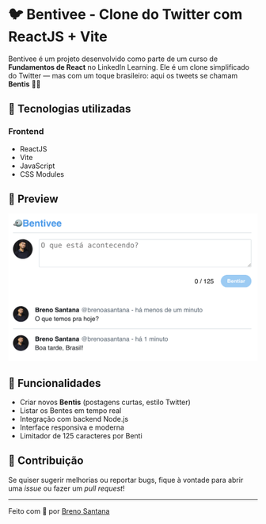 # 🐦 Bentivee - Clone do Twitter com ReactJS + Vite

Bentivee é um projeto desenvolvido como parte de um curso de **Fundamentos de React** no LinkedIn Learning. Ele é um clone simplificado do Twitter — mas com um toque brasileiro: aqui os tweets se chamam **Bentis** 🐤✨

## 🚀 Tecnologias utilizadas

### Frontend
- ReactJS
- Vite
- JavaScript
- CSS Modules

## 📸 Preview

![Preview do Bentivee](./preview.png)

## 🔧 Funcionalidades

- Criar novos **Bentis** (postagens curtas, estilo Twitter)
- Listar os Bentes em tempo real
- Integração com backend Node.js
- Interface responsiva e moderna
- Limitador de 125 caracteres por Benti

## 🤝 Contribuição

Se quiser sugerir melhorias ou reportar bugs, fique à vontade para abrir uma *issue* ou fazer um *pull request*!

---

Feito com 💙 por [Breno Santana](https://github.com/brenoasantana)
